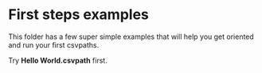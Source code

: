 # First steps examples

This folder has a few super simple examples that will help you get oriented and run your first csvpaths. 

Try **Hello World.csvpath** first.


